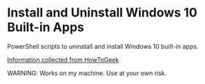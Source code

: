 # Install and Uninstall Windows 10 Built-in Apps

PowerShell scripts to uninstall and install Windows 10 built-in apps.  
  
[Information collected from HowToGeek](http://www.howtogeek.com/224798/how-to-uninstall-windows-10s-built-in-apps-and-how-to-reinstall-them/)  

WARNING: Works on my machine. Use at your own risk.